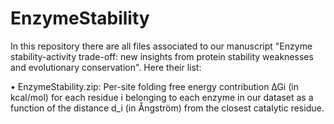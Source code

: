 # EnzymeStability

In this repository there are all files associated to our manuscript "Enzyme stability-activity trade-off: new insights from protein stability weaknesses and evolutionary conservation". Here their list:

• EnzymeStability.zip: Per-site folding free energy contribution ∆Gi (in kcal/mol) for each residue i belonging to each enzyme in our dataset as a function of the distance d_i (in Ångström) from the closest catalytic residue. 
